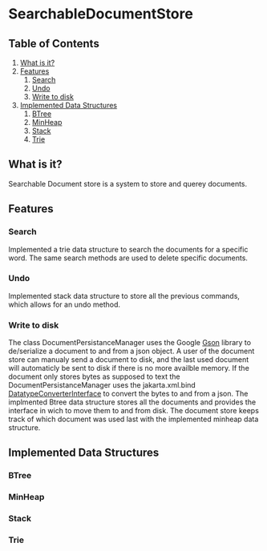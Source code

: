 # SearchableDocumentStore

## Table of Contents
1. [What is it?](#what-is-it)
2. [Features](#features)
    1. [Search](#search)
    2. [Undo](#undo)
    3. [Write to disk](#write-to-disk)
3. [Implemented Data Structures](#implemented-data-structures)
    1. [BTree](#btree)
    2. [MinHeap](#minheap)
    3. [Stack](#stack)
    4. [Trie](#trie)

## What is it?

Searchable Document store is a system to store and querey documents. 

## Features

### Search 

Implemented a trie data structure to search the documents for a specific word. The same search methods are used to delete specific documents.  

### Undo 

Implemented stack data structure to store all the previous commands, which allows for an undo method. 

### Write to disk 

The class DocumentPersistanceManager uses the Google [Gson](https://javadoc.io/doc/com.google.code.gson/gson/latest/com.google.gson/com/google/gson/package-summary.html) library to de/serialize a document to and from a json object. A user of the document store can manualy send a document to disk, and the last used document will automaticly be sent to disk if there is no more availble memory. If the document only stores bytes as supposed to text the DocumentPersistanceManager uses the jakarta.xml.bind [DatatypeConverterInterface](https://javadoc.io/doc/jakarta.xml.bind/jakarta.xml.bind-api/latest/jakarta.xml.bind/jakarta/xml/bind/DatatypeConverterInterface.html) to convert the bytes to and from a json. The implmented Btree data structure stores all the documents and provides the interface in wich to move them to and from disk. The document store keeps track of which document was used last with the implemented minheap data structure. 

## Implemented Data Structures 

### BTree

### MinHeap

### Stack

### Trie
